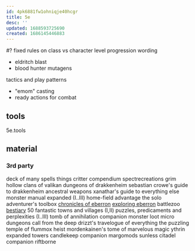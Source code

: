 ```yaml
---
id: 4pk6881fw1ohniqje40hcgr
title: 5e
desc: ''
updated: 1688593725690
created: 1686145446883
---
```


#? fixed rules on class vs character level progression wording
- eldritch blast
- blood hunter mutagens

tactics and play patterns
- "emom" casting
- ready actions for combat

## tools
5e.tools

## material
### 3rd party
deck of many
  spells
  things
critter compendium
spectrecreations
grim hollow
  clans of valikan
dungeons of drakkenheim
  sebastian crowe's guide to drakkenheim
ancestral weapons
xanathar's guide to everything else
monster manual expanded (I..III)
home-field advantage
the solo adventurer's toolbox
[chronicles of eberron](https://anyflip.com/hveyv/chwx)
[exploring eberron](https://online.anyflip.com/hveyv/aafa/mobile/index.html)
battlezoo
  [bestiary](https://online.anyflip.com/hveyv/atyx/mobile/index.html)
50 fantastic towns and villages (I,II)
puzzles, predicaments and perplexities (I..III)
tomb of annihilation companion
monster loot
micro dungeons
call from the deep
drizzt's travelogue of everything
the puzzling temple of flummox heist
mordenkainen's tome of marvelous magic
ythrin expanded towers
candlekeep companion
margomods sunless citadel companion
riftborne